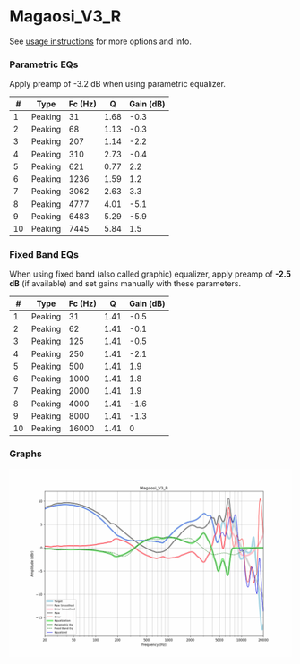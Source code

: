 # Magaosi_V3_R
See [usage instructions](https://github.com/jaakkopasanen/AutoEq#usage) for more options and info.

### Parametric EQs
Apply preamp of -3.2 dB when using parametric equalizer.

|   # | Type    |   Fc (Hz) |    Q |   Gain (dB) |
|-----|---------|-----------|------|-------------|
|   1 | Peaking |        31 | 1.68 |        -0.3 |
|   2 | Peaking |        68 | 1.13 |        -0.3 |
|   3 | Peaking |       207 | 1.14 |        -2.2 |
|   4 | Peaking |       310 | 2.73 |        -0.4 |
|   5 | Peaking |       621 | 0.77 |         2.2 |
|   6 | Peaking |      1236 | 1.59 |         1.2 |
|   7 | Peaking |      3062 | 2.63 |         3.3 |
|   8 | Peaking |      4777 | 4.01 |        -5.1 |
|   9 | Peaking |      6483 | 5.29 |        -5.9 |
|  10 | Peaking |      7445 | 5.84 |         1.5 |

### Fixed Band EQs
When using fixed band (also called graphic) equalizer, apply preamp of **-2.5 dB** (if available) and set gains manually with these parameters.

|   # | Type    |   Fc (Hz) |    Q |   Gain (dB) |
|-----|---------|-----------|------|-------------|
|   1 | Peaking |        31 | 1.41 |        -0.5 |
|   2 | Peaking |        62 | 1.41 |        -0.1 |
|   3 | Peaking |       125 | 1.41 |        -0.5 |
|   4 | Peaking |       250 | 1.41 |        -2.1 |
|   5 | Peaking |       500 | 1.41 |         1.9 |
|   6 | Peaking |      1000 | 1.41 |         1.8 |
|   7 | Peaking |      2000 | 1.41 |         1.9 |
|   8 | Peaking |      4000 | 1.41 |        -1.6 |
|   9 | Peaking |      8000 | 1.41 |        -1.3 |
|  10 | Peaking |     16000 | 1.41 |         0   |

### Graphs
![](./Magaosi_V3_R.png)
